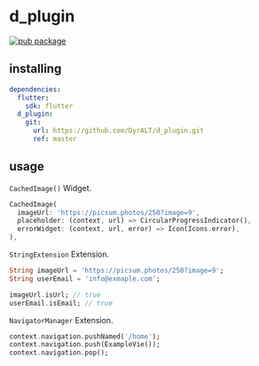 # d_plugin

[![pub package](https://img.shields.io/pub/v/d_plugin.svg)](https://pub.dev/packages/d_plugin)

## installing

```yaml
dependencies:
  flutter:
    sdk: flutter
  d_plugin:
    git:
      url: https://github.com/DyrALT/d_plugin.git
      ref: master
```

## usage

`CachedImage()` Widget.

```dart
CachedImage(
  imageUrl: 'https://picsum.photos/250?image=9',
  placeholder: (context, url) => CircularProgressIndicator(),
  errorWidget: (context, url, error) => Icon(Icons.error),
),
```

`StringExtension` Extension.

```dart
String imageUrl = 'https://picsum.photos/250?image=9';
String userEmail = 'info@exmaple.com';

imageUrl.isUrl; // true
userEmail.isEmail; // true
```

`NavigatorManager` Extension.

```dart
context.navigation.pushNamed('/home');
context.navigation.push(ExampleVie());
context.navigation.pop();
```
